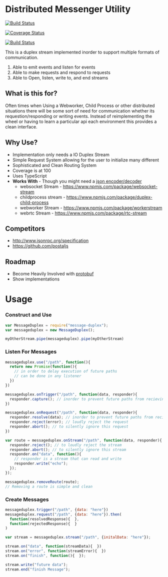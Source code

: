 # Distributed Messenger Utility
[![Build Status](https://travis-ci.org/formula1/JS-Messaging.svg?branch=master)](https://travis-ci.org/formula1/JS-Messaging)

[![Coverage Status](https://coveralls.io/repos/github/formula1/JS-Messaging/badge.svg?branch=master)](https://coveralls.io/github/formula1/JS-Messaging?branch=master)

[![Build Status](https://saucelabs.com/browser-matrix/formula1.svg)](https://saucelabs.com/beta/builds/fd6c23896d5947baa9a2470e95de6ee8)

This is a duplex stream implemented inorder to support multiple formats of communication.

1. Able to emit events and listen for events
2. Able to make requests and respond to requests
3. Able to Open, listen, write to, and end streams

## What is this for?
Often times when Using a Webworker, Child Process or other distributed situations
there will be some sort of need for communication whether its requestion/responding
or writing events. Instead of reimplementing the wheel or having to learn a particular
api each environment this provides a clean interface.

## Why Use?
- Implementation only needs a IO Duplex Stream
- Simple Request System allowing for the user to initialize many different
- Sophisticated and Clean Routing System
- Coverage is at 100
- Uses TypeScript
- **Works With** - Though you might need a [json encoder/decoder](https://github.com/dominictarr/JSONStream)
  - websocket Stream - https://www.npmjs.com/package/websocket-stream
  - childprocess stream - https://www.npmjs.com/package/duplex-child-process
  - webworker Stream - https://www.npmjs.com/package/workerstream
  - webrtc Stream - https://www.npmjs.com/package/rtc-stream

## Competitors
- http://www.jsonrpc.org/specification
- https://github.com/postaljs

## Roadmap
- Become Heavily Involved with [protobuf](https://www.npmjs.com/package/protobufjs)
- Show implementations

# Usage

### Construct and Use
```javascript
var MessageDuplex = require("message-duplex");
var messageduplex = new MessageDuplex();

myOtherStream.pipe(messageduplex).pipe(myOtherStream)
```


### Listen For Messages
```javascript
messageduplex.use("/path", function(){
  return new Promise(function(){
    // in order to delay execution of future paths
    // can be done in any listener
  })
})

messageduplex.onTrigger("/path", function(data, responder){
  responder.capture(); // inorder to prevent future paths from recieving the event
})

messageduplex.onRequest("/path", function(data, responder){
  responder.resolve(data); // inorder to prevent future paths from recieving the event
  responder.reject(error); // loudly reject the request
  responder.abort(); // to silently ignore this request
})

var route = messageduplex.onStream("/path", function(data, responder){
  responder.reject(); // to loudly reject the stream
  responder.abort(); // to silently ignore this stream
  responder.on("data", function(){
    // responder is a stream that can read and write
    responder.write("echo");
  });
});

messageduplex.removeRoute(route);
// Removing a route is simple and clean
```

### Create Messages

```javascript
messageduplex.trigger("/path", {data: "here"})
messageduplex.request("/path", {data: "here"}).then(
  function(resolvedResponse){  },
  function(rejectedResponse){  }
)

var stream = messageduplex.stream("/path", {initalData: "here"});

stream.on("data", function(streamData){  })
stream.on("error", function(streamError){  })
stream.on("finish", function(){  });

stream.write("future data");
stream.end("finish Message");
```
